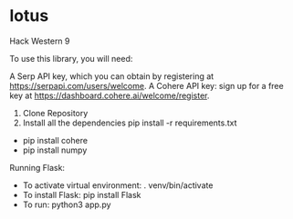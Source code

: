 # lotus
Hack Western 9

To use this library, you will need:

A Serp API key, which you can obtain by registering at https://serpapi.com/users/welcome.
A Cohere API key: sign up for a free key at https://dashboard.cohere.ai/welcome/register.

1. Clone Repository
2. Install all the dependencies
pip install -r requirements.txt

- pip install cohere
- pip install numpy



Running Flask:
- To activate virtual environment: . venv/bin/activate
- To install Flask: pip install Flask
- To run: python3 app.py
